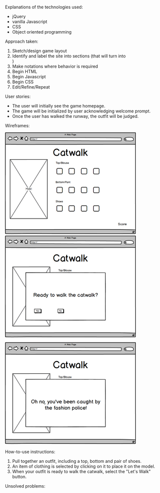 
Explanations of the technologies used:
  - jQuery
  - vanilla Javascript
  - CSS
  - Object oriented programming


Approach taken:
  1.  Sketch/design game layout
  2.  Identify and label the site into sections (that will turn into <div>)
  3.  Make notations where behavior is required
  4.  Begin HTML
  5.  Begin Javascript
  6.  Begin CSS
  7.  Edit/Refine/Repeat


User stories:
  - The user will initially see the game homepage.
  - The game will be initialized by user acknowledging welcome prompt.
  - Once the user has walked the runway, the outfit will be judged.


Wireframes:

![Catwalk Wireframe](https://github.com/smschorn/Catwalk/blob/master/Catwalk%20Wireframe.png?raw=true)


How-to-use instructions:
  1.  Pull together an outfit, including a top, bottom and pair of shoes.
  2.  An item of clothing is selected by clicking on it to place it on the model.
  3.  When your outfit is ready to walk the catwalk, select the "Let's Walk" button.

Unsolved problems:

